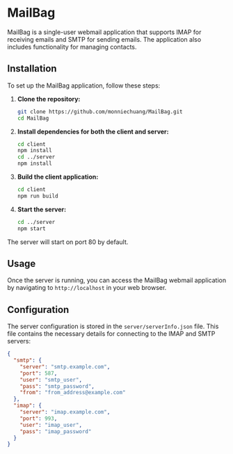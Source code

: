 # MailBag

MailBag is a single-user webmail application that supports IMAP for receiving emails and SMTP for sending emails. The application also includes functionality for managing contacts.

## Installation

To set up the MailBag application, follow these steps:

1. **Clone the repository:**

    ```bash
    git clone https://github.com/monniechuang/MailBag.git
    cd MailBag
    ```

2. **Install dependencies for both the client and server:**

    ```bash
    cd client
    npm install
    cd ../server
    npm install
    ```

3. **Build the client application:**

    ```bash
    cd client
    npm run build
    ```

4. **Start the server:**

    ```bash
    cd ../server
    npm start
    ```

The server will start on port 80 by default.

## Usage

Once the server is running, you can access the MailBag webmail application by navigating to `http://localhost` in your web browser.


## Configuration

The server configuration is stored in the `server/serverInfo.json` file. This file contains the necessary details for connecting to the IMAP and SMTP servers:

```json
{
  "smtp": {
    "server": "smtp.example.com",
    "port": 587,
    "user": "smtp_user",
    "pass": "smtp_password",
    "from": "from_address@example.com"
  },
  "imap": {
    "server": "imap.example.com",
    "port": 993,
    "user": "imap_user",
    "pass": "imap_password"
  }
}
